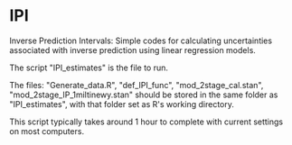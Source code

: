 # IPI
Inverse Prediction Intervals: Simple codes for calculating uncertainties associated with inverse prediction using linear regression models. 

The script "IPI_estimates" is the file to run.  

The files:  "Generate_data.R", "def_IPI_func", "mod_2stage_cal.stan", "mod_2stage_IP_1miltinewy.stan" should be stored in the same folder as "IPI_estimates", with that folder set as R's working directory.  

This script typically takes around 1 hour to complete with current settings on most computers.
